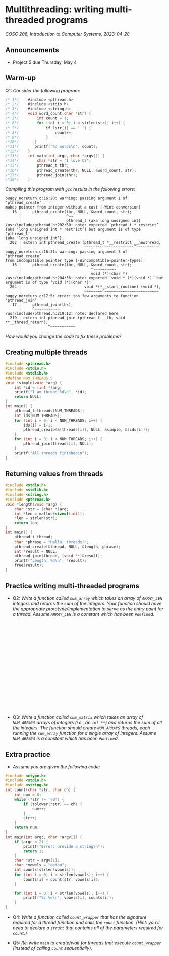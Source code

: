 # Multithreading: writing multi-threaded programs
_COSC 208, Introduction to Computer Systems, 2023-04-28_

## Announcements
* Project 5 due Thursday, May 4

## Warm-up

Q1: _Consider the following program:_


```c
/* 1*/    #include <pthread.h>
/* 2*/    #include <stdio.h>
/* 3*/    #include <string.h>
/* 4*/    void word_count(char *str) {
/* 5*/        int count = 1;
/* 6*/        for (int i = 0; i < strlen(str); i++) {
/* 7*/            if (str[i] == ' ') {
/* 8*/                count++;
/* 9*/            }
/*10*/       }
/*11*/       printf("%d words\n", count);
/*12*/    }
/*13*/    int main(int argc, char *argv[]) {
/*14*/        char *str = "I love CS";
/*15*/        pthread_t thr;
/*16*/        pthread_create(thr, NULL, &word_count, str);
/*17*/        pthread_join(thr);
/*18*/    }
```

_Compiling this program with `gcc` results in the following errors:_

```
buggy_noreturn.c:16:20: warning: passing argument 1 of ‘pthread_create’ 
makes pointer from integer without a cast [-Wint-conversion]
   16 |     pthread_create(thr, NULL, &word_count, str);
      |                    ^~~
      |                    pthread_t {aka long unsigned int}
/usr/include/pthread.h:202:50: note: expected ‘pthread_t * restrict’ 
{aka ‘long unsigned int * restrict’} but argument is of type ‘pthread_t’ 
{aka ‘long unsigned int’}
  202 | extern int pthread_create (pthread_t *__restrict __newthread,
      |                            ~~~~~~~~~~~~~~~~~~~~~~^~~~~~~~~~~
buggy_noreturn.c:16:31: warning: passing argument 3 of ‘pthread_create’ 
from incompatible pointer type [-Wincompatible-pointer-types]
   16 |     pthread_create(thr, NULL, &word_count, str);
      |                               ^~~~~~~~~~~
      |                               void (*)(char *)
/usr/include/pthread.h:204:36: note: expected ‘void * (*)(void *)’ but 
argument is of type ‘void (*)(char *)’
  204 |                            void *(*__start_routine) (void *),
      |                            ~~~~~~~~^~~~~~~~~~~~~~~~~~~~~~~~~
buggy_noreturn.c:17:5: error: too few arguments to function ‘pthread_join’
   17 |     pthread_join(thr);
      |     ^~~~~~~~~~~~
/usr/include/pthread.h:219:12: note: declared here
  219 | extern int pthread_join (pthread_t __th, void **__thread_return);
      |            ^~~~~~~~~~~~
```

_How would you change the code to fix these problems?_

## Creating multiple threads


```c
#include <pthread.h>
#include <stdio.h>
#include <stdlib.h>
#define NUM_THREADS 5
void *simple(void *arg) {
    int *id = (int *)arg;
    printf("I am thread %d\n", *id);
    return NULL;
}
int main() {
    pthread_t threads[NUM_THREADS];
    int ids[NUM_THREADS];
    for (int i = 0; i < NUM_THREADS; i++) {
        ids[i] = i+1;
        pthread_create(&(threads[i]), NULL, &simple, &(ids[i]));
    } 
    for (int i = 0; i < NUM_THREADS; i++) {
        pthread_join(threads[i], NULL);
    }
    printf("All threads finished\n");
}
```

## Returning values from threads


```c
#include <stdio.h>
#include <stdlib.h>
#include <string.h>
#include <pthread.h>
void *length(void *arg) {
    char *str = (char *)arg;
    int *len = malloc(sizeof(int));
    *len = strlen(str);
    return len;
}
int main() {
    pthread_t thread;
    char *phrase = "Hello, threads!";
    pthread_create(&thread, NULL, &length, phrase);
    int *result = NULL;
    pthread_join(thread, (void **)&result);
    printf("Length: %d\n", *result);
    free(result);
}
```

<div style="page-break-after:always;"></div>

## Practice writing multi-threaded programs

* Q2: _Write a function called `sum_array` which takes an array of `ARRAY_LEN` integers and returns the sum of the integers. Your function should have the appropriate prototype/implementation to serve as the entry point for a thread. Assume `ARRAY_LEN` is a constant which has been `#define`d._

<p style="height:20em;"></p>

* Q3: _Write a function called `sum_matrix` which takes an array of `NUM_ARRAYS` arrays of integers (i.e., an `int **`) and returns the sum of all the integers. The function should create `NUM_ARRAYS` threads, each running the `sum_array` function for a single array of integers. Assume `NUM_ARRAYS` is a constant which has been `#define`d._

<div style="page-break-after:always;"></div>

## Extra practice

* _Assume you are given the following code:_


```c
#include <ctype.h>
#include <stdio.h>
#include <string.h>
int count(char *str, char ch) {
    int num = 0;
    while (*str != '\0') {
        if (tolower(*str) == ch) {
            num++;
        }
        str++;
    }
    return num;
}
int main(int argc, char *argv[]) {
    if (argc < 2) {
        printf("Error: provide a string\n");
        return 1;
    }
    char *str = argv[1];
    char *vowels = "aeiou";
    int counts[strlen(vowels)];
    for (int i = 0; i < strlen(vowels); i++) {
        counts[i] = count(str, vowels[i]);
    }

    for (int i = 0; i < strlen(vowels); i++) {
        printf("%c %d\n", vowels[i], counts[i]);
    }
}
```

* Q4: _Write a function called  `count_wrapper` that has the signature required for a thread function and calls the `count` function. (Hint: you'll need to declare a `struct` that contains all of the parameters required for `count`.)_

* Q5: _Re-write `main` to create/wait for threads that execute `count_wrapper` (instead of calling `count` sequentially)._

